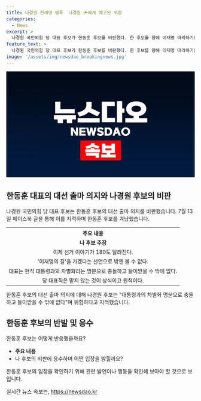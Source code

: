 ```yaml
---
title: 나경원 한재명 맹폭  나경원 尹에게 예고된 위협
categories:
  - News
excerpt: >
  나경원 국민의힘 당 대표 후보가 한동훈 후보를 비판했다. 한 후보를 향해 이재명 따라하기를 지적하며 당 대표가 대선 출마 의지를 드러내면 당권과 대권 중 하나만 해야된다고 지적했다. 또한, 대권주자가 당권까지 차지하겠다는 건 과욕이라며 대선에 출마하려면 당 대표직에서 물러나야 한다고 주장했다. 나 후보는 대권주자가 당 대표를 맡는 것은 위험하며, 한 후보에게 대선의 꿈이 있다면 당 대표직을 맡지 말라고 촉구했다.
feature_text: >
  나경원 국민의힘 당 대표 후보가 한동훈 후보를 비판했다. 한 후보를 향해 이재명 따라하기를 지적하며 당 대표가 대선 출마 의지를 드러내면 당권과 대권 중 하나만 해야된다고 지적했다. 또한, 대권주자가 당권까지 차지하겠다는 건 과욕이라며 대선에 출마하려면 당 대표직에서 물러나야 한다고 주장했다. 나 후보는 대권주자가 당 대표를 맡는 것은 위험하며, 한 후보에게 대선의 꿈이 있다면 당 대표직을 맡지 말라고 촉구했다.
image: '/assets/img/newsdao_breakingnews.jpg'
---
```


<p><img src="/assets/img/newsdao_breakingnews.jpg" alt="ranknews 속보" /></p>

<h2 data-ke-size="size26">한동훈 대표의 대선 출마 의지와 나경원 후보의 비판</h2>

<p data-ke-size="size16">나경원 국민의힘 당 대표 후보는 한동훈 후보의 대선 출마 의지를 비판했습니다. 7월 13일 페이스북 글을 통해 이를 지적하며 한동훈 후보를 겨냥했습니다.</p>

<table>
  <tr>
    <th><b>주요 내용</b></th>
  </tr>
  <tr>
    <td style="text-align: center; height: 17px;"><b>나 후보 주장</b></td>
  </tr>
  <tr>
    <td style="text-align: center; height: 17px;">이제 선거 이야기가 180도 달라진다.</td>
  </tr>
  <tr>
    <td style="text-align: center; height: 17px;">'이재명의 길'을 가겠다는 선언으로 밖엔 볼 수 없다.</td>
  </tr>
  <tr>
    <td style="text-align: center; height: 17px;">대표는 현직 대통령과의 차별화라는 명분으로 충돌하고 들이받을 수 밖에 없다.</td>
  </tr>
  <tr>
    <td style="text-align: center; height: 17px;">당 대표직은 맡지 않는 것이 상식이고 원칙이다.</td>
  </tr>
</table>

<p data-ke-size="size16">한동훈 후보의 대선 출마 의지에 대해 나경원 후보는 "대통령과의 차별화 명분으로 충돌하고 들이받을 수 밖에 없다"며 위험하다고 지적했습니다.</p>

<h2 data-ke-size="size26">한동훈 후보의 반발 및 응수</h2>

<p data-ke-size="size16">한동훈 후보는 어떻게 반응했을까요?</p>

<ul>
  <li><b>주요 내용</b></li>
  <li>나 후보의 비판에 응수하며 어떤 입장을 밝힐까요?</li>
</ul>

<p data-ke-size="size16">한동훈 후보의 입장을 확인하기 위해 관련 발언이나 행동을 확인해 보아야 할 것으로 보입니다.</p>
실시간 뉴스 속보는, <a href="https://newsdao.kr" rel="dofollow">https://newsdao.kr</a>


